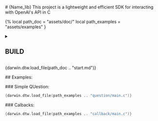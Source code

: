 
\# {Name_lib}
This project is a lightweight and efficient SDK for interacting with OpenAI's API in C

{%
  local path_doc = "assets/doc/"
  local path_examples = "assets/examples"
}

<details>

  <summary><h2>BUILD</h2></summary>


  {darwin.dtw.load_file(path_doc .. "build.md")}

</details>


{darwin.dtw.load_file(path_doc .. "start.md")}

\#\# Examples:

\#\#\# Simple QUestion:

```c
{darwin.dtw.load_file(path_examples .. "question/main.c")}
```

\#\#\# Calbacks:

```c
{darwin.dtw.load_file(path_examples .. "callback/main.c")}
```
